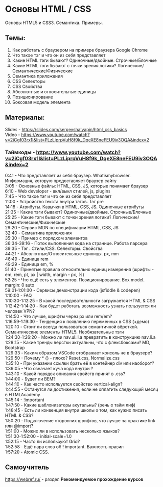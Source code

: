 # Основы HTML / CSS
Основы HTML5 и CSS3. Семантика. Примеры.

## Темы:
1. Как работать с браузером на примере браузера Google Chrome
2. Что такое тэг и что он из себя представляет
3. Какие HTML тэги бывают? Одиночные/двойные. Строчные/Блочные
4. Какие HTML тэги бывают с точки зрения логики? Логические/Семантические/Физические
5. Семантика приложения
6. CSS Селекторы
7. CSS Свойства
8. Абсолютные и относительные единицы
9. Позиционирование
10. Боксовая модель элемента

## Материалы:  
Slides - https://slides.com/sergeyshalyapin/html_css_basics  
Video - https://www.youtube.com/watch?v=2iCgf03rx1I&list=PLzLiprpVuH8f9k_DqeXE8neFEU9iv3OQA&index=2  

### Таймкоды - https://www.youtube.com/watch?v=2iCgf03rx1I&list=PLzLiprpVuH8f9k_DqeXE8neFEU9iv3OQA&index=2 <br>  
0:41 - Что представляет из себя браузер. Whatismybrowser. Информация, которую предоставляет браузер сайту  
3:05 - Основные файлы: HTML, CSS, JS, которые понимает браузер  
6:10 - Web developer - вкл/выкл стилей, js, plugins  
7:45 - Что такое тэг и что он из себя представляет  
11:00 - Устройство текста внутри тэгов. Тэг pre  
14:18 - Атрибуты. Кавычки в HTML, CSS, JS. Одиночные атрибуты  
21:35 - Какие тэги бывают? Одиночные/двойные. Строчные/Блочные  
25:25 - Какие тэги бывают с точки зрения логики? Логические/Семантические/Физические  
29:20 - Сервис MDN по спецификации HTML, CSS, JS  
32:40 - Семантика приложения  
35:30 - Пример с порядком элементов  
36:34-39:16 - Поток выполнения кода на странице. Работа парсера  
39:35 - Тэг <link>. Стили/CSS. Селекторы. Свойства  
44:21 - Абсолютные/Относительные единицы. px, mm  
46:49 - Единица rem  
49:29 - Единица em, %  
51:40 - Принятые правила относительно единиц измерения (шрифты - em, rem, pt, px | width, margin - px, %)  
52:25 - Что ещё есть у элементов. Позиционирование. Box model. margin: 0 auto  
59:01-1:01:00 - Сервисы демонстрации кода (jsfiddle & codepen)  
1:10:00 - FAQ  
1:10:30-1:12:25 - В какой последовательности загружается HTML & CSS  
1:12:42-1:14:20 - Как будет работать возможность узнать пользуется ли человек VPN?  
1:14:50 - Что лучше, шрифты через px или rem/em?  
1:16:59-1:19:30 - Тенденция к появлению переменных в CSS (+демо)  
1:20:10 - Стоит ли всегда пользоваться семантичной вёрсткой. Семантические элементы HTML5. Необязательные тэги  
1:24:30-1:26:20 - Можно ли nav.ul.li.a превратить в конструкцию nav.li.a  
1:28:15 - Какие тренды вёрстки актуальны, что с флексбоксами? MD, Bootstrap  
1:29:33 - Каким образом VSCode отображает консоль не в браузере?  
1:29:50 - Почему * {} - плохо? Reset.css, Normalize.css  
1:35:10 - При указании ссылки брать её в контейнер div или наоборот?  
1:39:05 - Что означает куча кода внутри <head>?  
1:43:10 - Какой порядок описания свойств принят в .css?  
1:44:00 - Будет ли BEM?  
1:44:10 - Как часто испольуется свойство vertical-align?  
1:44:55 - Останутся ли достижения, если не оплатить следующий месяц в HTMLAcademy  
1:45:14 - !important  
1:47:50 - Какие шаблонизаторы акутальны? (речь о тайм лиф)  
1:48:45 - Есть ли конвенция внутри школы о том, как нужно писать HTML & CSS?  
1:50:20 - Подключение сторонних шрифтов, что лучше на практике link или @import?  
1:51:00 - Можно ли в <html lang=""> использовать несколько языков?  
1:51:30-1:52:00 - initial-scale=1.0  
1:52:15 - Часто ли используют Grid?  
1:52:58 - Ещё пара слов об ! important. Важность правил  
1:57:20 - Atomic CSS.  

## Самоучитель  
https://webref.ru/ - раздел **Рекомендуемое прохождение курсов**  
